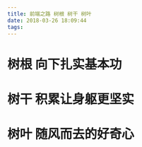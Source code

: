 ```yaml
---
title: 前端之路 树根 树干 树叶
date: 2018-03-26 18:09:44
tags:
---
```


# 树根 向下扎实基本功

# 树干 积累让身躯更坚实

# 树叶 随风而去的好奇心

